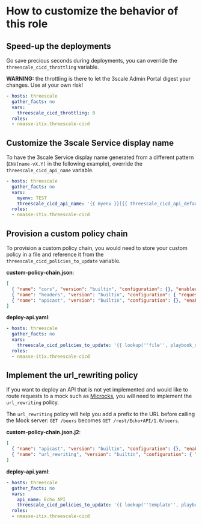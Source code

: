 # How to customize the behavior of this role

## Speed-up the deployments

Go save precious seconds during deployments, you can override the
`threescale_cicd_throttling` variable.

**WARNING:** the throttling is there to let the 3scale Admin Portal
digest your changes. Use at your own risk!

```yaml
- hosts: threescale
  gather_facts: no
  vars:
    threescale_cicd_throttling: 0
  roles:
  - nmasse-itix.threescale-cicd
```

## Customize the 3scale Service display name

To have the 3scale Service display name generated from a different pattern
(`ENV[name-vX.Y]` in the following example), override the `threescale_cicd_api_name`
variable.

```yaml
- hosts: threescale
  gather_facts: no
  vars:
    myenv: TEST
    threescale_cicd_api_name: '{{ myenv }}[{{ threescale_cicd_api_default_name }}-v{{ threescale_cicd_api_version }}]'
  roles:
  - nmasse-itix.threescale-cicd
```

## Provision a custom policy chain

To provision a custom policy chain, you would need to store your custom policy
in a file and reference it from the `threescale_cicd_policies_to_update` variable.

**custom-policy-chain.json**:

```json
[
  { "name": "cors", "version": "builtin", "configuration": {}, "enabled": true },
  { "name": "headers", "version": "builtin", "configuration": { "request": [ { "op": "set", "header": "X-TEST", "value_type": "plain", "value": "foo" } ] }, "enabled": true },
  { "name": "apicast", "version": "builtin", "configuration": {}, "enabled": true }
]
```

**deploy-api.yaml**:

```yaml
- hosts: threescale
  gather_facts: no
  vars:
    threescale_cicd_policies_to_update: '{{ lookup(''file'', playbook_dir ~ ''/custom-policy-chain.json'')|from_json }}'
  roles:
  - nmasse-itix.threescale-cicd
```

## Implement the url_rewriting policy

If you want to deploy an API that is not yet implemented and would like to route requests to a mock such as [Microcks](http://microcks.github.io/), you will need to implement the `url_rewriting` policy.

The `url_rewriting` policy will help you add a prefix to the URL before calling the Mock server:
`GET /beers` becomes `GET /rest/Echo+API/1.0/beers`.

**custom-policy-chain.json.j2**:

```json
[
  { "name": "apicast", "version": "builtin", "configuration": {}, "enabled": true },
  { "name": "url_rewriting", "version": "builtin", "configuration": { "query_args_commands": [], "commands": [ { "op": "sub", "regex": "^/", "replace": "/rest/{{ api_name|urlencode }}/{{ threescale_cicd_api_version }}/" } ] }, "enabled": true }
]
```

**deploy-api.yaml**:

```yaml
- hosts: threescale
  gather_facts: no
  vars:
    api_name: Echo API
    threescale_cicd_policies_to_update: '{{ lookup(''template'', playbook_dir ~ ''/custom-policy-chain.json.j2'') }}'
  roles:
  - nmasse-itix.threescale-cicd
```

